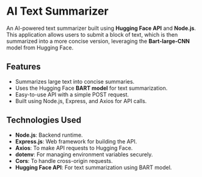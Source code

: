 # AI Text Summarizer

An AI-powered text summarizer built using **Hugging Face API** and **Node.js**. This application allows users to submit a block of text, which is then summarized into a more concise version, leveraging the **Bart-large-CNN** model from Hugging Face.

## Features
- Summarizes large text into concise summaries.
- Uses the Hugging Face **BART model** for text summarization.
- Easy-to-use API with a simple POST request.
- Built using Node.js, Express, and Axios for API calls.

## Technologies Used
- **Node.js**: Backend runtime.
- **Express.js**: Web framework for building the API.
- **Axios**: To make API requests to Hugging Face.
- **dotenv**: For managing environment variables securely.
- **Cors**: To handle cross-origin requests.
- **Hugging Face API**: For text summarization using BART model.

